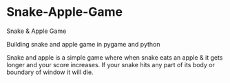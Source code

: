 # Snake-Apple-Game
Snake &amp; Apple Game

Building snake and apple game in pygame and python

Snake and apple is a simple game where when snake eats an apple & it gets longer and your score increases. If your snake hits any part of its body or boundary of window it will die.
